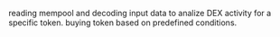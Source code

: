 reading mempool and decoding input data to analize DEX activity for a specific token. buying token based on predefined conditions.
